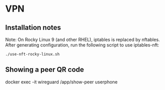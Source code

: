 VPN
===

Installation notes
---
Note: On Rocky Linux 9 (and other RHEL), iptables is replaced by nftables. After generating configuration, run the following script to use iptables-nft:
```
./use-nft-rocky-linux.sh
```

Showing a peer QR code
---
docker exec -it wireguard /app/show-peer userphone
